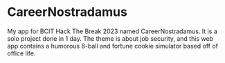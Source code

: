 # CareerNostradamus
My app for BCIT Hack The Break 2023 named CareerNostradamus. It is a solo project done in 1 day.
The theme is about job security, and this web app contains a humorous 8-ball and fortune cookie simulator based off of office life.
